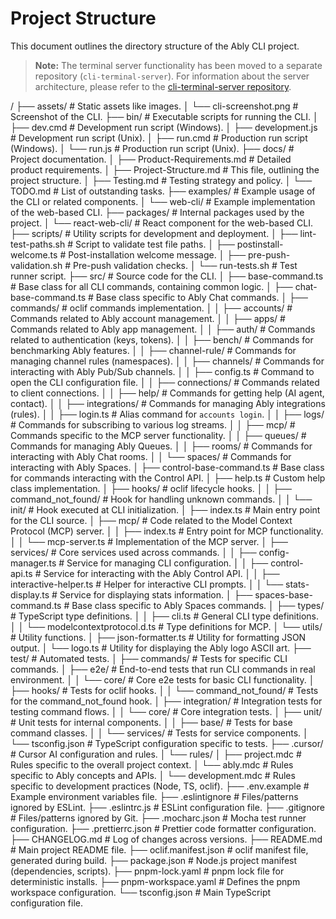# Project Structure

This document outlines the directory structure of the Ably CLI project.

> **Note:** The terminal server functionality has been moved to a separate repository (`cli-terminal-server`). For information about the server architecture, please refer to the [cli-terminal-server repository](https://github.com/ably/cli-terminal-server).

/
├── assets/                 # Static assets like images.
│   └── cli-screenshot.png  # Screenshot of the CLI.
├── bin/                    # Executable scripts for running the CLI.
│   ├── dev.cmd             # Development run script (Windows).
│   ├── development.js      # Development run script (Unix).
│   ├── run.cmd             # Production run script (Windows).
│   └── run.js              # Production run script (Unix).
├── docs/                   # Project documentation.
│   ├── Product-Requirements.md # Detailed product requirements.
│   ├── Project-Structure.md  # This file, outlining the project structure.
│   ├── Testing.md          # Testing strategy and policy.
│   └── TODO.md             # List of outstanding tasks.
├── examples/               # Example usage of the CLI or related components.
│   └── web-cli/            # Example implementation of the web-based CLI.
├── packages/               # Internal packages used by the project.
│   └── react-web-cli/      # React component for the web-based CLI.
├── scripts/                # Utility scripts for development and deployment.
│   ├── lint-test-paths.sh  # Script to validate test file paths.
│   ├── postinstall-welcome.ts # Post-installation welcome message.
│   ├── pre-push-validation.sh # Pre-push validation checks.
│   └── run-tests.sh        # Test runner script.
├── src/                    # Source code for the CLI.
│   ├── base-command.ts     # Base class for all CLI commands, containing common logic.
│   ├── chat-base-command.ts # Base class specific to Ably Chat commands.
│   ├── commands/           # oclif commands implementation.
│   │   ├── accounts/       # Commands related to Ably account management.
│   │   ├── apps/           # Commands related to Ably app management.
│   │   ├── auth/           # Commands related to authentication (keys, tokens).
│   │   ├── bench/          # Commands for benchmarking Ably features.
│   │   ├── channel-rule/   # Commands for managing channel rules (namespaces).
│   │   ├── channels/       # Commands for interacting with Ably Pub/Sub channels.
│   │   ├── config.ts       # Command to open the CLI configuration file.
│   │   ├── connections/    # Commands related to client connections.
│   │   ├── help/           # Commands for getting help (AI agent, contact).
│   │   ├── integrations/   # Commands for managing Ably integrations (rules).
│   │   ├── login.ts        # Alias command for `accounts login`.
│   │   ├── logs/           # Commands for subscribing to various log streams.
│   │   ├── mcp/            # Commands specific to the MCP server functionality.
│   │   ├── queues/         # Commands for managing Ably Queues.
│   │   ├── rooms/          # Commands for interacting with Ably Chat rooms.
│   │   └── spaces/         # Commands for interacting with Ably Spaces.
│   ├── control-base-command.ts # Base class for commands interacting with the Control API.
│   ├── help.ts             # Custom help class implementation.
│   ├── hooks/              # oclif lifecycle hooks.
│   │   ├── command_not_found/ # Hook for handling unknown commands.
│   │   └── init/           # Hook executed at CLI initialization.
│   ├── index.ts            # Main entry point for the CLI source.
│   ├── mcp/                # Code related to the Model Context Protocol (MCP) server.
│   │   ├── index.ts        # Entry point for MCP functionality.
│   │   └── mcp-server.ts   # Implementation of the MCP server.
│   ├── services/           # Core services used across commands.
│   │   ├── config-manager.ts # Service for managing CLI configuration.
│   │   ├── control-api.ts  # Service for interacting with the Ably Control API.
│   │   ├── interactive-helper.ts # Helper for interactive CLI prompts.
│   │   └── stats-display.ts  # Service for displaying stats information.
│   ├── spaces-base-command.ts # Base class specific to Ably Spaces commands.
│   ├── types/              # TypeScript type definitions.
│   │   ├── cli.ts          # General CLI type definitions.
│   │   └── modelcontextprotocol.d.ts # Type definitions for MCP.
│   └── utils/              # Utility functions.
│       ├── json-formatter.ts # Utility for formatting JSON output.
│       └── logo.ts         # Utility for displaying the Ably logo ASCII art.
├── test/                   # Automated tests.
│   ├── commands/           # Tests for specific CLI commands.
│   ├── e2e/                # End-to-end tests that run CLI commands in real environment.
│   │   └── core/           # Core e2e tests for basic CLI functionality.
│   ├── hooks/              # Tests for oclif hooks.
│   │   └── command_not_found/ # Tests for the command_not_found hook.
│   ├── integration/        # Integration tests for testing command flows.
│   │   └── core/           # Core integration tests.
│   ├── unit/               # Unit tests for internal components.
│   │   ├── base/           # Tests for base command classes.
│   │   └── services/       # Tests for service components.
│   └── tsconfig.json       # TypeScript configuration specific to tests.
├── .cursor/                # Cursor AI configuration and rules.
│   └── rules/
│       ├── project.mdc     # Rules specific to the overall project context.
│       └── ably.mdc        # Rules specific to Ably concepts and APIs.
│       └── development.mdc # Rules specific to development practices (Node, TS, oclif).
├── .env.example            # Example environment variables file.
├── .eslintignore           # Files/patterns ignored by ESLint.
├── .eslintrc.js            # ESLint configuration file.
├── .gitignore              # Files/patterns ignored by Git.
├── .mocharc.json           # Mocha test runner configuration.
├── .prettierrc.json        # Prettier code formatter configuration.
├── CHANGELOG.md            # Log of changes across versions.
├── README.md               # Main project README file.
├── oclif.manifest.json     # oclif manifest file, generated during build.
├── package.json            # Node.js project manifest (dependencies, scripts).
├── pnpm-lock.yaml          # pnpm lock file for deterministic installs.
├── pnpm-workspace.yaml     # Defines the pnpm workspace configuration.
└── tsconfig.json           # Main TypeScript configuration file.
